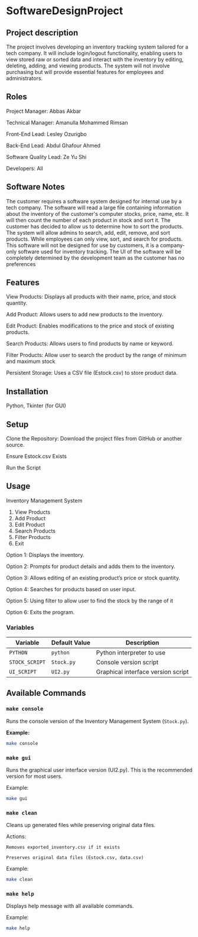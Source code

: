 # SoftwareDesignProject

## Project description
The project involves developing an inventory tracking system tailored for a tech company. It will include login/logout functionality, enabling users to view stored raw or sorted data and interact with the inventory by editing, deleting, adding, and viewing products. The system will not involve purchasing but will provide essential features for employees and administrators.

## Roles 
Project Manager: Abbas Akbar

Technical Manager: Amanulla Mohammed Rimsan

Front-End Lead: Lesley Ozurigbo

Back-End Lead: Abdul Ghafour Ahmed

Software Quality Lead: Ze Yu Shi

Developers: All

## Software Notes
The customer requires a software system designed for internal use by a tech company. The software will read a large file containing information about the inventory of the customer's computer stocks, price, name, etc. It will then count the number of each product in stock and sort it. The customer has decided to allow us to determine how to sort the products. The system will allow admins to search, add, edit, remove, and sort products. While employees can only view, sort, and search for products. This software will not be designed for use by customers, it is a company-only software used for inventory tracking. The UI of the software will be completely determined by the development team as the customer has no preferences

## Features
View Products: Displays all products with their name, price, and stock quantity.

Add Product: Allows users to add new products to the inventory.

Edit Product: Enables modifications to the price and stock of existing products.

Search Products: Allows users to find products by name or keyword.

Filter Products: Allow user to search the product by the range of minimum and maximum stock

Persistent Storage: Uses a CSV file (Estock.csv) to store product data.

## Installation
Python, Tkinter (for GUI)

## Setup
Clone the Repository: Download the project files from GitHub or another source.

Ensure Estock.csv Exists

Run the Script

## Usage
Inventory Management System
1. View Products
2. Add Product
3. Edit Product
4. Search Products
5. Filter Products
6. Exit

Option 1: Displays the inventory.

Option 2: Prompts for product details and adds them to the inventory.

Option 3: Allows editing of an existing product’s price or stock quantity.

Option 4: Searches for products based on user input.

Option 5: Using filter to allow user to find the stock by the range of it

Option 6: Exits the program.

### Variables
| Variable       | Default Value | Description                          |
|----------------|---------------|--------------------------------------|
| `PYTHON`       | `python`      | Python interpreter to use            |
| `STOCK_SCRIPT` | `Stock.py`    | Console version script               |
| `UI_SCRIPT`    | `UI2.py`      | Graphical interface version script   |

## Available Commands

### `make console`
Runs the console version of the Inventory Management System (`Stock.py`).

**Example:**
```bash
make console
```

### `make gui`

Runs the graphical user interface version (UI2.py). This is the recommended version for most users.

Example:
```bash
make gui
```

### `make clean`

Cleans up generated files while preserving original data files.

Actions:

    Removes exported_inventory.csv if it exists

    Preserves original data files (Estock.csv, data.csv)

Example:
```bash
make clean
```

### `make help`

Displays help message with all available commands.

Example:
```bash
make help
```
